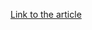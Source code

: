 [Link to the article](https://decoded.avast.io/janvojtesek/fakembam-backdoor-delivered-through-software-updates/)
